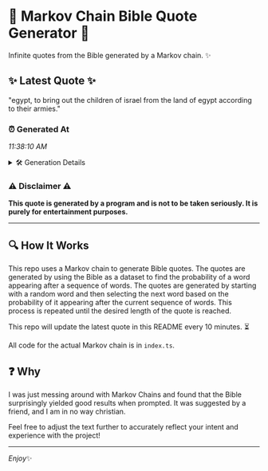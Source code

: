 # 📖 Markov Chain Bible Quote Generator 📖

Infinite quotes from the Bible generated by a Markov chain. ✨

## ✨ Latest Quote ✨
"egypt, to bring out the children of israel from the land of egypt according to their armies."

### ⏰ Generated At
*11:38:10 AM*

<details>
    <summary>🛠️ Generation Details</summary>
    <p>
        <strong>🌱 Seed:</strong> egypt,<br>
        <strong>🔄 Iterations:</strong> 16<br>
        <strong>📜 Context History:</strong><br>[ egypt, ]: to<br>[ egypt,, to ]: bring<br>[ egypt,, to, bring ]: out<br>[ egypt,, to, bring, out ]: the<br>[ egypt,, to, bring, out, the ]: children<br>[ egypt,, to, bring, out, the, children ]: of<br>[ to, bring, out, the, children, of ]: israel<br>[ bring, out, the, children, of, israel ]: from<br>[ out, the, children, of, israel, from ]: the<br>[ the, children, of, israel, from, the ]: land<br>[ children, of, israel, from, the, land ]: of<br>[ of, israel, from, the, land, of ]: egypt<br>[ israel, from, the, land, of, egypt ]: according<br>[ from, the, land, of, egypt, according ]: to<br>[ the, land, of, egypt, according, to ]: their<br>[ land, of, egypt, according, to, their ]: armies.<br>
    </p>
</details>

### ⚠️ Disclaimer ⚠️
**This quote is generated by a program and is not to be taken seriously. It is purely for entertainment purposes.**

---

## 🔍 How It Works

This repo uses a Markov chain to generate Bible quotes. The quotes are generated by using the Bible as a dataset to find the probability of a word appearing after a sequence of words. The quotes are generated by starting with a random word and then selecting the next word based on the probability of it appearing after the current sequence of words. This process is repeated until the desired length of the quote is reached.

This repo will update the latest quote in this README every 10 minutes. ⏳

All code for the actual Markov chain is in `index.ts`.

## ❓ Why

I was just messing around with Markov Chains and found that the Bible surprisingly yielded good results when prompted. 
It was suggested by a friend, and I am in no way christian.

Feel free to adjust the text further to accurately reflect your intent and experience with the project!

---

*Enjoy*✨

